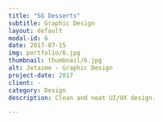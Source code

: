 ```yaml
---
title: "SG Desserts"
subtitle: Graphic Design
layout: default
modal-id: 6
date: 2017-07-15
img: portfolio/6.jpg
thumbnail: thumbnail/6.jpg
alt: Jetaime - Graphic Design
project-date: 2017
client: -
category: Design
description: Clean and neat UI/UX design.

---
```

